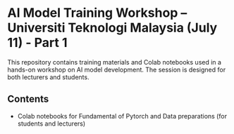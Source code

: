 # AI Model Training Workshop – Universiti Teknologi Malaysia (July 11) - Part 1

This repository contains training materials and Colab notebooks used in a hands-on workshop on AI model development. The session is designed for both lecturers and students.

## Contents
- Colab notebooks for Fundamental of Pytorch and Data preparations (for students and lecturers)
